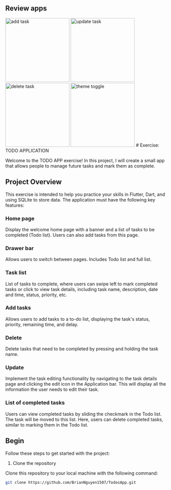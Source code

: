 ## Review apps
<img src="https://github.com/BrianNguyen1507/TodosApp/blob/main/lib/images/review/add.gif" alt="add task" width="200">
<img src="https://github.com/BrianNguyen1507/TodosApp/blob/main/lib/images/review/update.gif" alt="update task" width="200">
<img src="https://github.com/BrianNguyen1507/TodosApp/blob/main/lib/images/review/delete.gif" alt="delete task" width="200">
<img src="https://github.com/BrianNguyen1507/TodosApp/blob/main/lib/images/review/theme.gif" alt="theme toggle" width="200">
# Exercise: TODO APPLICATION

Welcome to the TODO APP exercise! In this project, I will create a small app that allows people to manage future tasks and mark them as complete.

## Project Overview

This exercise is intended to help you practice your skills in Flutter, Dart, and using SQLite to store data. The application must have the following key features:

### Home page
Display the welcome home page with a banner and a list of tasks to be completed (Todo list). Users can also add tasks from this page.

### Drawer bar
Allows users to switch between pages. Includes Todo list and full list.

### Task list
List of tasks to complete, where users can swipe left to mark completed tasks or click to view task details, including task name, description, date and time, status, priority, etc.

### Add tasks
Allows users to add tasks to a to-do list, displaying the task's status, priority, remaining time, and delay.

### Delete
Delete tasks that need to be completed by pressing and holding the task name.

### Update
Implement the task editing functionality by navigating to the task details page and clicking the edit icon in the Application bar. This will display all the information the user needs to edit their task.

### List of completed tasks
Users can view completed tasks by sliding the checkmark in the Todo list. The task will be moved to this list. Here, users can delete completed tasks, similar to marking them in the Todo list.

## Begin
Follow these steps to get started with the project:

1. Clone the repository

Clone this repository to your local machine with the following command:

```bash
git clone https://github.com/BrianNguyen1507/TodosApp.git
